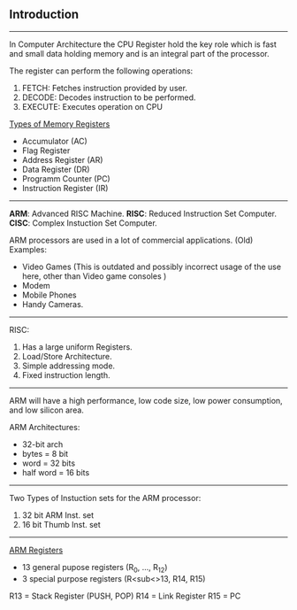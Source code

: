 ## Introduction
---
In Computer Architecture the CPU Register hold the key role which is fast and small data holding memory and is an integral part of the processor.

The register can perform the following operations:
1. FETCH: Fetches instruction provided by user.
2. DECODE: Decodes instruction to be performed.
3. EXECUTE: Executes operation on CPU

<u>Types of Memory Registers</u>
- Accumulator (AC)
- Flag Register
- Address Register (AR)
- Data Register (DR)
- Programm Counter (PC)
- Instruction Register (IR)

---

**ARM**: Advanced RISC Machine.
**RISC**: Reduced Instruction Set Computer.
**CISC**: Complex Instuction Set Computer.

ARM processors are used in a lot of commercial applications.
(Old) Examples:
- Video Games (This is outdated and possibly incorrect usage of the use here, other than Video game consoles )
- Modem
- Mobile Phones
- Handy Cameras.

---

RISC:
1. Has a large uniform Registers.
2. Load/Store Architecture.
3. Simple addressing mode.
4. Fixed instruction length.

---

ARM will have a high performance, low code size, low power consumption, and low silicon area.

ARM Architectures:
- 32-bit arch
- bytes = 8 bit
- word = 32 bits
- half word = 16 bits

---

Two Types of Instuction sets for the ARM processor:
1. 32 bit ARM Inst. set
2. 16 bit Thumb Inst. set

---

<u>ARM Registers</u>
- 13 general pupose registers (R<sub>0</sub>, ..., R<sub>12</sub>)
- 3 special purpose registers (R<sub<>13, R14, R15)

R13 = Stack Register (PUSH, POP)
R14 = Link Register
R15 = PC